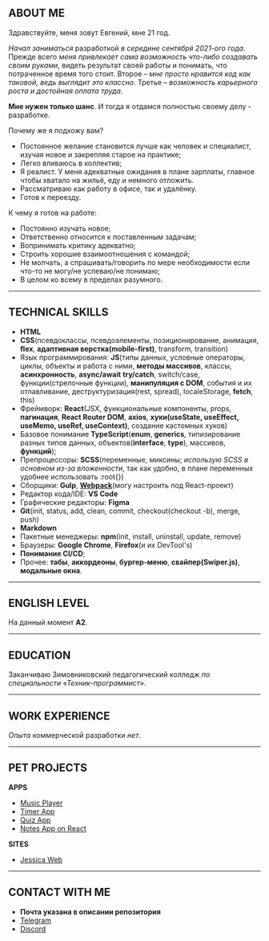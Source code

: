 ## ABOUT ME

Здравствуйте, меня зовут Евгений, мне 21 год.

_Начал заниматься_ разработкой _в середине сентября 2021-ого года_. Прежде всего _меня привлекает сама возможность что-либо создавать своим руками_, видеть результат своей работы и понимать, что потраченное время того стоит. Второе – _мне просто нравится код как таковой, ведь выглядит это классно_. Третье – _возможность карьерного роста и достойная оплата труда_.

**Мне нужен только шанс**. И тогда я отдамся полностью своему делу - разработке.

Почему же я подхожу вам?

- Постоянное желание становится лучше как человек и специалист, изучая новое и закрепляя старое на практике;
- Легко вливаюсь в коллектив;
- Я реалист. У меня адекватные ожидания в плане зарплаты, главное чтобы хватало на жильё, еду и немного отложить.
- Рассматриваю как работу в офисе, так и удалёнку.
- Готов к переезду.

К чему я готов на работе:

- Постоянно изучать новое;
- Ответственно относится к поставленным задачам;
- Вопринимать критику адекватно;
- Строить хорошие взаимоотношения с командой;
- Не молчать, а спрашивать/говорить по мере необходимости если что-то не могу/не успеваю/не понимаю;
- В целом ко всему в пределах разумного.

---

## TECHNICAL SKILLS

- **HTML**
- **CSS**(псевдоклассы, псевдоэлементы, позиционирование, анимация, **flex**, **адаптивная верстка(mobile-first)**, transform, transition)
- Язык программирования: **JS**(типы данных, условные операторы, циклы, объекты и работа с ними, **методы массивов**, классы, **асинхронность**, **async/await** **try/catch**, switch/case, функции(стрелочные функции), **манипуляция с DOM**, события и их отлавливание, деструктуризация(rest, spread), localeStorage, **fetch**, this)
- Фреймворк: **React**(JSX, функциональные компоненты, props, **пагинация**, **React Router DOM**, **axios**, **хуки(useState, useEffect, useMemo, useRef, useContext)**, создание кастомных хуков)
- Базовое понимание **TypeScript**(**enum**, **generics**, типизирование разных типов данных, объектов(**interface**, **type**), массивов, **функций**);
- Препроцессоры: **SCSS**(переменные, миксины; _использую SCSS в основном из-за вложенности_, так как удобно, в плане переменных удобнее использовать :root{})
- Сборщики: **Gulp**, [**Webpack**](https://github.com/evsem/WebpackAssembling)(могу настроить под React-проект)
- Редактор кода/IDE: **VS Code**
- Графические редакторы: **Figma**
- **Git**(init, status, add, clean, commit, checkout(checkout -b), merge, push)
- **Markdown**
- Пакетные менеджеры: **npm**(init, install, uninstall, update, remove)
- Браузеры: **Google Chrome**, **Firefox**(и их DevTool's)
- **Понимание CI/CD**;
- Прочее: **табы**, **аккордеоны**, **бургер-меню**, **свайпер(Swiper.js)**, **модальные окна**.

---

## ENGLISH LEVEL

На данный момент **A2**.

---

## EDUCATION

Заканчиваю Зимовниковский педагогический колледж _по специальности «Техник-программист»_.

---

## WORK EXPERIENCE

_Опыта_ коммерческой разработки _нет_.

---

## PET PROJECTS

**APPS**

- [Music Player](https://evsem.github.io/MusicApp/musicApp.html)
- [Timer App](https://evsem.github.io/TimerApp/index.html)
- [Quiz App](https://evsem.github.io/QuizApp/quiz.html)
- [Notes App on React](https://evsem.github.io/NotesPortfolio/dist/index.html)

**SITES**

- [Jessica Web](https://evsem.github.io/JessicaWeb/jessica.html)

---

## CONTACT WITH ME

- **Почта указана в описании репозитория**
- [Telegram](https://t.me/soua13)
- [Discord](https://discordapp.com/users/#cosin3005/)
